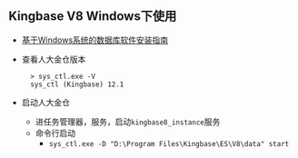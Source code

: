 ## Kingbase V8 Windows下使用
- [基于Windows系统的数据库软件安装指南 ](https://help.kingbase.com.cn/v8/install-updata/install-windows/index.html)
- 查看人大金仓版本

		> sys_ctl.exe -V 
		sys_ctl (Kingbase) 12.1
- 启动人大金仓
	- 进任务管理器，服务，启动`kingbase8_instance`服务
	- 命令行启动
		- `sys_ctl.exe -D "D:\Program Files\Kingbase\ES\V8\data" start`